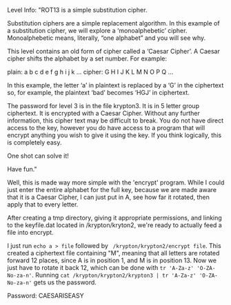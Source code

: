 Level Info: "ROT13 is a simple substitution cipher.

Substitution ciphers are a simple replacement algorithm. In this example of a substitution cipher, we will explore a ‘monoalphebetic’ cipher. Monoalphebetic means, literally, “one alphabet” and you will see why.

This level contains an old form of cipher called a ‘Caesar Cipher’. A Caesar cipher shifts the alphabet by a set number. For example:

plain:  a b c d e f g h i j k ...
cipher: G H I J K L M N O P Q ...

In this example, the letter ‘a’ in plaintext is replaced by a ‘G’ in the ciphertext so, for example, the plaintext ‘bad’ becomes ‘HGJ’ in ciphertext.

The password for level 3 is in the file krypton3. It is in 5 letter group ciphertext. It is encrypted with a Caesar Cipher. Without any further information, this cipher text may be difficult to break. You do not have direct access to the key, however you do have access to a program that will encrypt anything you wish to give it using the key. If you think logically, this is completely easy.

One shot can solve it!

Have fun."

Well, this is made way more simple with the 'encrypt' program. While I could just enter the entire alphabet for the full key, because we are made aware that it is a Caesar Cipher, I can just put in A, see how far it rotated, then apply that to every letter.

After creating a tmp directory, giving it appropriate permissions, and linking to the keyfile.dat located in /krypton/kryton2, we're ready to actually feed a file into encrypt.

I just run `echo a > file` followed by ` /krypton/krypton2/encrypt file`. This created a ciphertext file containing "M", meaning that all letters are rotated forward 12 places, since A is in position 1, and M is in position 13. Now we just have to rotate it back 12, which can be done with `tr 'A-Za-z' 'O-ZA-No-za-n'`. Running `cat /krypton/krypton2/krypton3 | tr 'A-Za-z' 'O-ZA-No-za-n'` gets us the password.

Password: CAESARISEASY
